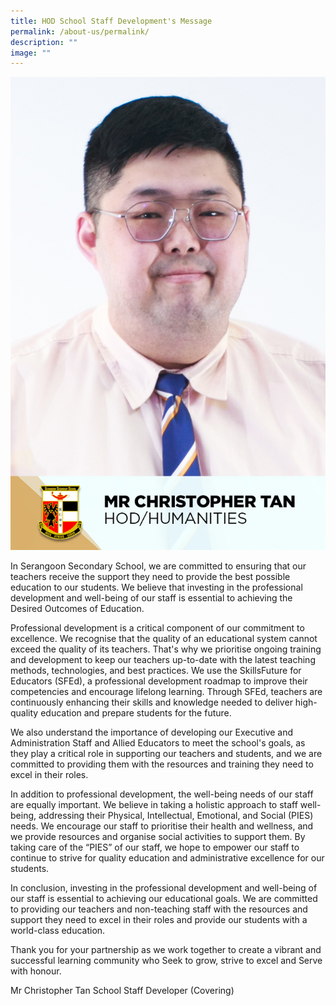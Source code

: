 ```yaml
---
title: HOD School Staff Development's Message
permalink: /about-us/permalink/
description: ""
image: ""
---
```

![](/images/mr%20christopher%20tan.png)

In Serangoon Secondary School, we are committed to ensuring that our teachers receive the support they need to provide the best possible education to our students. We believe that investing in the professional development and well-being of our staff is essential to achieving the Desired Outcomes of Education.

Professional development is a critical component of our commitment to excellence. We recognise that the quality of an educational system cannot exceed the quality of its teachers. That's why we prioritise ongoing training and development to keep our teachers up-to-date with the latest teaching methods, technologies, and best practices.  We use the SkillsFuture for Educators (SFEd), a professional development roadmap to improve their competencies and encourage lifelong learning. Through SFEd, teachers are continuously enhancing their skills and knowledge needed to deliver high-quality education and prepare students for the future.

We also understand the importance of developing our Executive and Administration Staff and Allied Educators to meet the school's goals, as they play a critical role in supporting our teachers and students, and we are committed to providing them with the resources and training they need to excel in their roles.

In addition to professional development, the well-being needs of our staff are equally important.  We believe in taking a holistic approach to staff well-being, addressing their Physical, Intellectual, Emotional, and Social (PIES) needs. We encourage our staff to prioritise their health and wellness, and we provide resources  and organise social activities to support them. By taking care of the “PIES” of our staff, we hope to empower our staff to continue to strive for quality education and administrative excellence for our students.

In conclusion, investing in the professional development and well-being of our staff is essential to achieving our educational goals. We are committed to providing our teachers and non-teaching staff with the resources and support they need to excel in their roles and provide our students with a world-class education.

Thank you for your partnership as we work together to create a vibrant and successful learning community who Seek to grow, strive to excel and Serve with honour.

Mr Christopher Tan
School Staff Developer (Covering)
